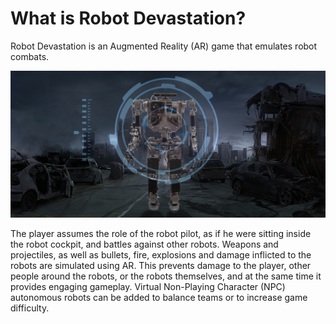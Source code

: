 # What is Robot Devastation?
Robot Devastation is an Augmented Reality (AR) game that emulates robot combats.

![Mockup of a future governed by horrible human-killer robots](/assets/mockup.png)

The player assumes the role of the robot pilot, as if he were sitting inside the robot cockpit, and battles against other robots. Weapons and projectiles, as well as bullets, fire, explosions and damage inflicted to the robots are simulated using AR. This prevents damage to the player, other people around the robots, or the robots themselves, and at the same time it provides engaging gameplay. Virtual Non-Playing Character (NPC) autonomous robots can be added to balance teams or to increase game difficulty.

